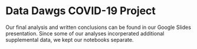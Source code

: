 # Data Dawgs COVID-19 Project

Our final analysis and written conclusions can be found in our Google Slides presentation. Since some of our analyses incorperated additional supplemental data, we kept our notebooks separate. 
